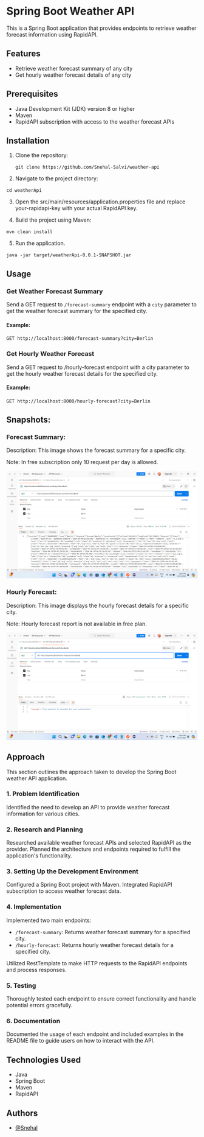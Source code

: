 # Spring Boot Weather API

This is a Spring Boot application that provides endpoints to retrieve weather forecast information using RapidAPI.

## Features

- Retrieve weather forecast summary of any city
- Get hourly weather forecast details of any city

## Prerequisites

- Java Development Kit (JDK) version 8 or higher
- Maven
- RapidAPI subscription with access to the weather forecast APIs

## Installation

1. Clone the repository:

   ```
   git clone https://github.com/Snehal-Salvi/weather-api
   ```

2. Navigate to the project directory:

```
cd weatherApi
```

3. Open the src/main/resources/application.properties file and replace your-rapidapi-key with your actual RapidAPI key.

4. Build the project using Maven:

```
mvn clean install
```

5. Run the application.

```
java -jar target/weatherApi-0.0.1-SNAPSHOT.jar
```

## Usage

### Get Weather Forecast Summary

Send a GET request to `/forecast-summary` endpoint with a `city` parameter to get the weather forecast summary for the specified city.

#### Example:

```
GET http://localhost:8000/forecast-summary?city=Berlin
```

### Get Hourly Weather Forecast

Send a GET request to /hourly-forecast endpoint with a city parameter to get the hourly weather forecast details for the specified city.

#### Example:

```
GET http://localhost:8000/hourly-forecast?city=Berlin
```

## Snapshots:

### Forecast Summary:

Description: This image shows the forecast summary for a specific city.

Note: In free subscription only 10 request per day is allowed.

![Forecast Summary](./weatherApi/snapshots/forecast-summary.png)

### Hourly Forecast:

Description: This image displays the hourly forecast details for a specific city.

Note: Hourly forecast report is not available in free plan.

![hourly Forecast Summary](./weatherApi/snapshots/hourly-forecast.png)

## Approach

This section outlines the approach taken to develop the Spring Boot weather API application.

### 1. Problem Identification

Identified the need to develop an API to provide weather forecast information for various cities.

### 2. Research and Planning

Researched available weather forecast APIs and selected RapidAPI as the provider. Planned the architecture and endpoints required to fulfill the application's functionality.

### 3. Setting Up the Development Environment

Configured a Spring Boot project with Maven. Integrated RapidAPI subscription to access weather forecast data.

### 4. Implementation

Implemented two main endpoints:

- `/forecast-summary`: Returns weather forecast summary for a specified city.
- `/hourly-forecast`: Returns hourly weather forecast details for a specified city.

Utilized RestTemplate to make HTTP requests to the RapidAPI endpoints and process responses.

### 5. Testing

Thoroughly tested each endpoint to ensure correct functionality and handle potential errors gracefully.

### 6. Documentation

Documented the usage of each endpoint and included examples in the README file to guide users on how to interact with the API.

## Technologies Used

- Java
- Spring Boot
- Maven
- RapidAPI

## Authors

- [@Snehal](https://github.com/Snehal-Salvi)
